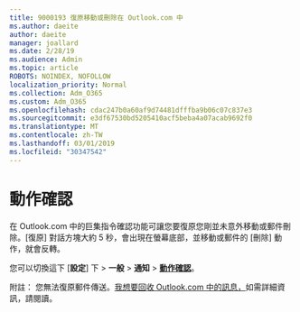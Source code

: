 ```yaml
---
title: 9000193 復原移動或刪除在 Outlook.com 中
ms.author: daeite
author: daeite
manager: joallard
ms.date: 2/28/19
ms.audience: Admin
ms.topic: article
ROBOTS: NOINDEX, NOFOLLOW
localization_priority: Normal
ms.collection: Adm_O365
ms.custom: Adm_O365
ms.openlocfilehash: cdac247b0a60af9d74481dfffba9b06c07c837e3
ms.sourcegitcommit: e3df67530bd5205410acf5beba4a07acab9692f0
ms.translationtype: MT
ms.contentlocale: zh-TW
ms.lasthandoff: 03/01/2019
ms.locfileid: "30347542"
---
```

# <a name="action-confirmations"></a>動作確認

在 Outlook.com 中的巨集指令確認功能可讓您要復原您剛並未意外移動或郵件刪除。[復原] 對話方塊大約 5 秒，會出現在螢幕底部，並移動或郵件的 [刪除] 動作，就會反轉。

您可以切換這下 [**設定**] 下 > **一般** > **通知** > **[動作確認](https://outlook.live.com/mail/options/general/notifications)**。

附註： 您無法復原郵件傳送。[我想要回收 Outlook.com 中的訊息，](https://support.office.com/article/c069ddde-5282-4085-8f4c-d7b133324f8a)如需詳細資訊，請閱讀。